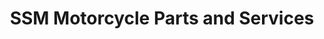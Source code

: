 ---
title: "SSM Motorcycle Parts and Services"
url: /daet/ssm-motorcycle-parts-and-services/
shop: Allgemein
---
